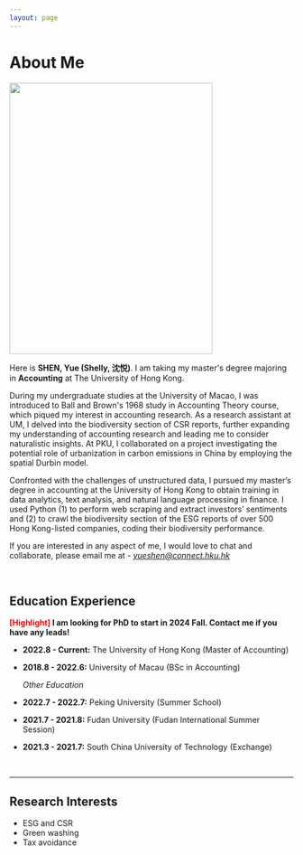 ```yaml
---
layout: page
---
```


# About Me

<img src="https://caihanlin.com/caihanlin.jpg" class="floatpic" width="360" height="480">

Here is **SHEN, Yue (Shelly, 沈悦)**. I am taking my master's degree majoring in **Accounting** at The University of Hong Kong. 


During my undergraduate studies at the University of Macao, I was introduced to Ball and Brown's 1968 study in Accounting Theory course, which piqued my interest in accounting research. As a research assistant at UM, I delved into the biodiversity section of CSR reports, further expanding my understanding of accounting research and leading me to consider naturalistic insights. At PKU, I collaborated on a project investigating the potential role of urbanization in carbon emissions in China by employing the spatial Durbin model. 


Confronted with the challenges of unstructured data, I pursued my master’s degree in accounting at the University of Hong Kong to obtain training in data analytics, text analysis, and natural language processing in finance. I used Python (1) to perform web scraping and extract investors’ sentiments and (2) to crawl the biodiversity section of the ESG reports of over 500 Hong Kong-listed companies, coding their biodiversity performance.


If you are interested in any aspect of me, I would love to chat and collaborate, please email me at - *yueshen@connect.hku.hk*

<br>

## Education Experience

**<font color='red'>[Highlight]</font> I am looking for PhD to start in 2024 Fall. Contact me if you have any leads!**

- **2022.8 - Current:** The University of Hong Kong (Master of Accounting)
- **2018.8 - 2022.6:** University of Macau (BSc in Accounting)

  *Other Education*
- **2022.7 - 2022.7:** Peking University (Summer School)
- **2021.7 - 2021.8:** Fudan University (Fudan International Summer Session)
- **2021.3 - 2021.7:** South China University of Technology (Exchange)

<br>

---

## Research Interests

- ESG and CSR
- Green washing
- Tax avoidance

<br>
